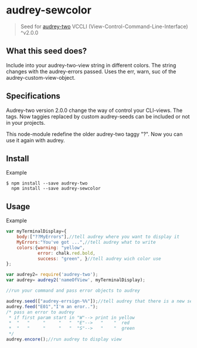 # audrey-sewcolor

> Seed for [audrey-two](https://www.npmjs.com/package/audrey-two) VCCLI (View-Control-Command-Line-Interface) ^v2.0.0


## What this seed does?

Include into your audrey-two-view string in different colors. The string changes with the audrey-errors passed. Uses the err, warn, suc of the audrey-custom-view-object.

## Specifications

Audrey-two version 2.0.0 change the way of control your CLI-views. The tags. Now taggies replaced by custom audrey-seeds can be included or not in your projects.

This node-module redefine the older audrey-two taggy "?". Now you can use it again with audrey.

## Install

Example
```
$ npm install --save audrey-two
  npm install --save audrey-sewcolor
```
## Usage

Example

```js
var myTerminalDisplay={
	body:["??MyErrors"],//tell audrey where you want to display it
	MyErrors:"You've got ...",//tell audrey what to write
	colors:{warning: "yellow", 
		 	error: chalk.red.bold,
			success: "green", }//tell audrey wich color use
};

var audrey2= require('audrey-two');
var audrey= audrey2('nameOfView', myTerminalDisplay);

//run your command and pass error objects to audrey

audrey.seed(["audrey-errsign-%%"]);//tell audrey that there is a new seed
audrey.feed("E01","I'm an eror..");
/* pass an error to audrey
 * if first param start in "W"--> print in yellow
 *  "   "     "     "   "  "E"-->   "    "  red
 *  "   "     "     "   "  "S"-->   "    "  green
 */
audrey.encore();//run audrey to display view
```
